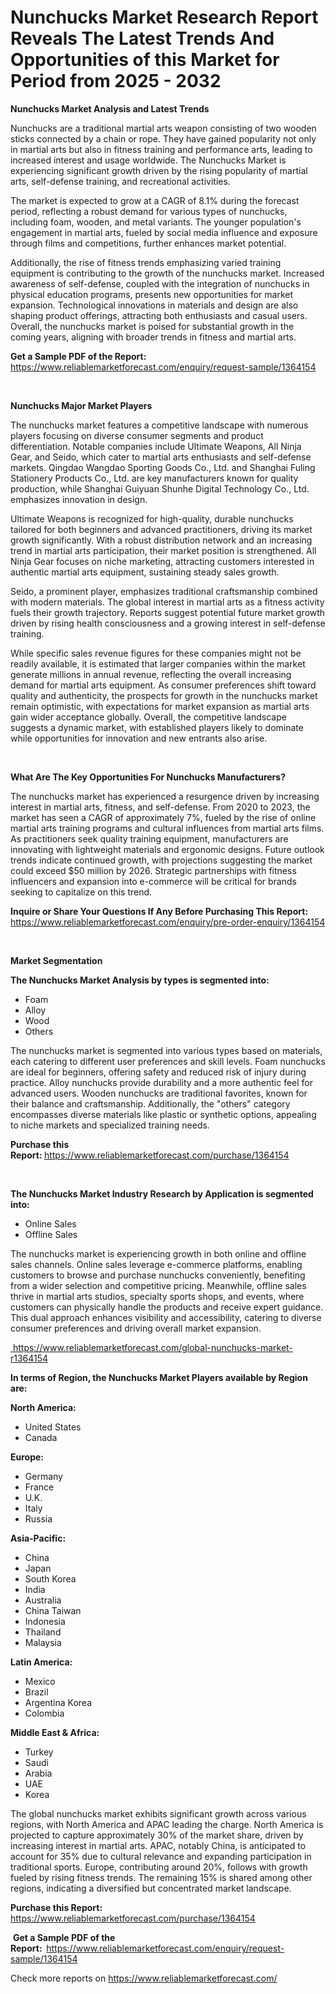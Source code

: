 <p><h1>Nunchucks Market Research Report Reveals The Latest Trends And Opportunities of this Market for Period from 2025 - 2032</h1></p><p><strong>Nunchucks Market Analysis and Latest Trends</strong></p>
<p><p>Nunchucks are a traditional martial arts weapon consisting of two wooden sticks connected by a chain or rope. They have gained popularity not only in martial arts but also in fitness training and performance arts, leading to increased interest and usage worldwide. The Nunchucks Market is experiencing significant growth driven by the rising popularity of martial arts, self-defense training, and recreational activities. </p><p>The market is expected to grow at a CAGR of 8.1% during the forecast period, reflecting a robust demand for various types of nunchucks, including foam, wooden, and metal variants. The younger population's engagement in martial arts, fueled by social media influence and exposure through films and competitions, further enhances market potential. </p><p>Additionally, the rise of fitness trends emphasizing varied training equipment is contributing to the growth of the nunchucks market. Increased awareness of self-defense, coupled with the integration of nunchucks in physical education programs, presents new opportunities for market expansion. Technological innovations in materials and design are also shaping product offerings, attracting both enthusiasts and casual users. Overall, the nunchucks market is poised for substantial growth in the coming years, aligning with broader trends in fitness and martial arts.</p></p>
<p><strong>Get a Sample PDF of the Report:&nbsp;</strong> <a href="https://www.reliablemarketforecast.com/enquiry/request-sample/1364154?utm_campaign=2273&utm_medium=2&utm_source=Github&utm_content=ia&utm_term=07022025&utm_id=nunchucks">https://www.reliablemarketforecast.com/enquiry/request-sample/1364154</a></p>
<p>&nbsp;</p>
<p><strong>Nunchucks Major Market Players</strong></p>
<p><p>The nunchucks market features a competitive landscape with numerous players focusing on diverse consumer segments and product differentiation. Notable companies include Ultimate Weapons, All Ninja Gear, and Seido, which cater to martial arts enthusiasts and self-defense markets. Qingdao Wangdao Sporting Goods Co., Ltd. and Shanghai Fuling Stationery Products Co., Ltd. are key manufacturers known for quality production, while Shanghai Guiyuan Shunhe Digital Technology Co., Ltd. emphasizes innovation in design.</p><p>Ultimate Weapons is recognized for high-quality, durable nunchucks tailored for both beginners and advanced practitioners, driving its market growth significantly. With a robust distribution network and an increasing trend in martial arts participation, their market position is strengthened. All Ninja Gear focuses on niche marketing, attracting customers interested in authentic martial arts equipment, sustaining steady sales growth.</p><p>Seido, a prominent player, emphasizes traditional craftsmanship combined with modern materials. The global interest in martial arts as a fitness activity fuels their growth trajectory. Reports suggest potential future market growth driven by rising health consciousness and a growing interest in self-defense training.</p><p>While specific sales revenue figures for these companies might not be readily available, it is estimated that larger companies within the market generate millions in annual revenue, reflecting the overall increasing demand for martial arts equipment. As consumer preferences shift toward quality and authenticity, the prospects for growth in the nunchucks market remain optimistic, with expectations for market expansion as martial arts gain wider acceptance globally. Overall, the competitive landscape suggests a dynamic market, with established players likely to dominate while opportunities for innovation and new entrants also arise.</p></p>
<p>&nbsp;</p>
<p><strong>What Are The Key Opportunities For Nunchucks Manufacturers?</strong></p>
<p><p>The nunchucks market has experienced a resurgence driven by increasing interest in martial arts, fitness, and self-defense. From 2020 to 2023, the market has seen a CAGR of approximately 7%, fueled by the rise of online martial arts training programs and cultural influences from martial arts films. As practitioners seek quality training equipment, manufacturers are innovating with lightweight materials and ergonomic designs. Future outlook trends indicate continued growth, with projections suggesting the market could exceed $50 million by 2026. Strategic partnerships with fitness influencers and expansion into e-commerce will be critical for brands seeking to capitalize on this trend.</p></p>
<p><strong>Inquire or Share Your Questions If Any Before Purchasing This Report:</strong> <a href="https://www.reliablemarketforecast.com/enquiry/pre-order-enquiry/1364154?utm_campaign=2273&utm_medium=2&utm_source=Github&utm_content=ia&utm_term=07022025&utm_id=nunchucks">https://www.reliablemarketforecast.com/enquiry/pre-order-enquiry/1364154</a></p>
<p>&nbsp;</p>
<p><strong>Market Segmentation</strong></p>
<p><strong>The Nunchucks Market Analysis by types is segmented into:</strong></p>
<p><ul><li>Foam</li><li>Alloy</li><li>Wood</li><li>Others</li></ul></p>
<p><p>The nunchucks market is segmented into various types based on materials, each catering to different user preferences and skill levels. Foam nunchucks are ideal for beginners, offering safety and reduced risk of injury during practice. Alloy nunchucks provide durability and a more authentic feel for advanced users. Wooden nunchucks are traditional favorites, known for their balance and craftsmanship. Additionally, the "others" category encompasses diverse materials like plastic or synthetic options, appealing to niche markets and specialized training needs.</p></p>
<p><strong>Purchase this Report:&nbsp;</strong><a href="https://www.reliablemarketforecast.com/purchase/1364154?utm_campaign=2273&utm_medium=2&utm_source=Github&utm_content=ia&utm_term=07022025&utm_id=nunchucks">https://www.reliablemarketforecast.com/purchase/1364154</a></p>
<p>&nbsp;</p>
<p><strong>The Nunchucks Market Industry Research by Application is segmented into:</strong></p>
<p><ul><li>Online Sales</li><li>Offline Sales</li></ul></p>
<p><p>The nunchucks market is experiencing growth in both online and offline sales channels. Online sales leverage e-commerce platforms, enabling customers to browse and purchase nunchucks conveniently, benefiting from a wider selection and competitive pricing. Meanwhile, offline sales thrive in martial arts studios, specialty sports shops, and events, where customers can physically handle the products and receive expert guidance. This dual approach enhances visibility and accessibility, catering to diverse consumer preferences and driving overall market expansion.</p></p>
<p><a href="https://www.reliablemarketforecast.com/global-nunchucks-market-r1364154?utm_campaign=2273&utm_medium=2&utm_source=Github&utm_content=ia&utm_term=07022025&utm_id=nunchucks">&nbsp;https://www.reliablemarketforecast.com/global-nunchucks-market-r1364154</a></p>
<p><strong>In terms of Region, the Nunchucks Market Players available by Region are:</strong></p>
<p>
    <p> <strong> North America: </strong>
        <ul>
            <li>United States</li>
            <li>Canada</li>
        </ul>
        </p> 
    <p> <strong> Europe: </strong>
        <ul>
            <li>Germany</li>
            <li>France</li>
            <li>U.K.</li>
            <li>Italy</li>
            <li>Russia</li>
        </ul>
        </p> 
    <p> <strong> Asia-Pacific: </strong>
        <ul>
            <li>China</li>
            <li>Japan</li>
            <li>South Korea</li>
            <li>India</li>
            <li>Australia</li>
            <li>China Taiwan</li>
            <li>Indonesia</li>
            <li>Thailand</li>
            <li>Malaysia</li>
        </ul>
        </p> 
    <p> <strong> Latin America: </strong>
        <ul>
            <li>Mexico</li>
            <li>Brazil</li>
            <li>Argentina Korea</li>
            <li>Colombia</li>
        </ul>
        </p> 
    <p> <strong> Middle East & Africa: </strong>
        <ul>
            <li>Turkey</li>
            <li>Saudi</li>
            <li>Arabia</li>
            <li>UAE</li>
            <li>Korea</li>
        </ul>
    </p>
    </p>
<p><p>The global nunchucks market exhibits significant growth across various regions, with North America and APAC leading the charge. North America is projected to capture approximately 30% of the market share, driven by increasing interest in martial arts. APAC, notably China, is anticipated to account for 35% due to cultural relevance and expanding participation in traditional sports. Europe, contributing around 20%, follows with growth fueled by rising fitness trends. The remaining 15% is shared among other regions, indicating a diversified but concentrated market landscape.</p></p>
<p><strong>Purchase this Report: </strong><a href="https://www.reliablemarketforecast.com/purchase/1364154?utm_campaign=2273&utm_medium=2&utm_source=Github&utm_content=ia&utm_term=07022025&utm_id=nunchucks">https://www.reliablemarketforecast.com/purchase/1364154</a></p>
<p>&nbsp;<strong>Get a Sample PDF of the Report:&nbsp;&nbsp;</strong><a href="https://www.reliablemarketforecast.com/enquiry/request-sample/1364154?utm_campaign=2273&utm_medium=2&utm_source=Github&utm_content=ia&utm_term=07022025&utm_id=nunchucks">https://www.reliablemarketforecast.com/enquiry/request-sample/1364154</a></p>
<p><strong></strong></p>
<p>Check more reports on <a href="https://www.reliablemarketforecast.com/?utm_campaign=2273&utm_medium=2&utm_source=Github&utm_content=ia&utm_term=07022025&utm_id=nunchucks">https://www.reliablemarketforecast.com/</a></p>